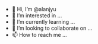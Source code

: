 - 👋 Hi, I’m @alanjyu
- 👀 I’m interested in ...
- 🌱 I’m currently learning ...
- 💞️ I’m looking to collaborate on ...
- 📫 How to reach me ...

<!---
alanjyu/alanjyu is a ✨ special ✨ repository because its `README.md` (this file) appears on your GitHub profile.
You can click the Preview link to take a look at your changes.
--->
